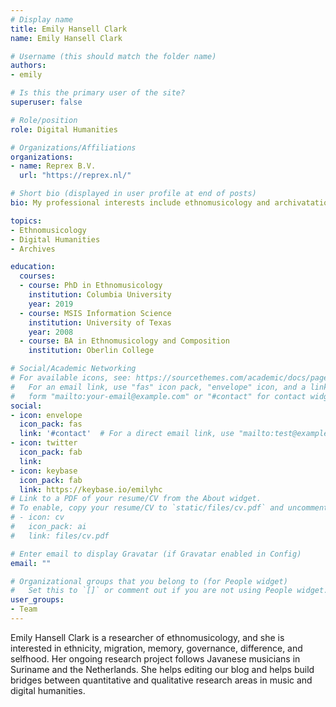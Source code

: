 ```yaml
---
# Display name
title: Emily Hansell Clark
name: Emily Hansell Clark

# Username (this should match the folder name)
authors:
- emily

# Is this the primary user of the site?
superuser: false

# Role/position
role: Digital Humanities

# Organizations/Affiliations
organizations:
- name: Reprex B.V.
  url: "https://reprex.nl/"

# Short bio (displayed in user profile at end of posts)
bio: My professional interests include ethnomusicology and archivatation.

topics:
- Ethnomusicology
- Digital Humanities
- Archives

education:
  courses:
  - course: PhD in Ethnomusicology
    institution: Columbia University
    year: 2019
  - course: MSIS Information Science
    institution: University of Texas
    year: 2008
  - course: BA in Ethnomusicology and Composition
    institution: Oberlin College

# Social/Academic Networking
# For available icons, see: https://sourcethemes.com/academic/docs/page-builder/#icons
#   For an email link, use "fas" icon pack, "envelope" icon, and a link in the
#   form "mailto:your-email@example.com" or "#contact" for contact widget.
social:
- icon: envelope
  icon_pack: fas
  link: '#contact'  # For a direct email link, use "mailto:test@example.org".
- icon: twitter
  icon_pack: fab
  link: 
- icon: keybase
  icon_pack: fab
  link: https://keybase.io/emilyhc
# Link to a PDF of your resume/CV from the About widget.
# To enable, copy your resume/CV to `static/files/cv.pdf` and uncomment the lines below.
# - icon: cv
#   icon_pack: ai
#   link: files/cv.pdf

# Enter email to display Gravatar (if Gravatar enabled in Config)
email: ""

# Organizational groups that you belong to (for People widget)
#   Set this to `[]` or comment out if you are not using People widget.
user_groups:
- Team
---
```


Emily Hansell Clark is a researcher of ethnomusicology, and she is interested in ethnicity, migration, memory, governance, difference, and selfhood. Her ongoing research project follows Javanese musicians in Suriname and the Netherlands. She helps editing our blog and helps build bridges between quantitative and qualitative research areas in music and digital humanities.
